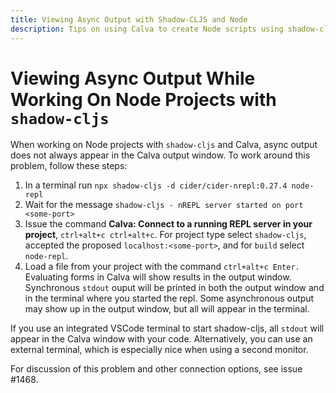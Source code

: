 ```yaml
---
title: Viewing Async Output with Shadow-CLJS and Node
description: Tips on using Calva to create Node scripts using shadow-cljs
---
```


# Viewing Async Output While Working On Node Projects with `shadow-cljs`

When working on Node projects with `shadow-cljs` and Calva, async output does not always appear in the Calva output window. To work around this problem, follow these steps:

1. In a terminal run `npx shadow-cljs -d cider/cider-nrepl:0.27.4 node-repl`
2. Wait for the message `shadow-cljs - nREPL server started on port <some-port>`
3. Issue the command **Calva: Connect to a running REPL server in your project**, `ctrl+alt+c ctrl+alt+c`. For project type select `shadow-cljs`, accepted the proposed `localhost:<some-port>`, and for `build` select `node-repl`.
4. Load a file from your project with the command `ctrl+alt+c Enter.` Evaluating forms in Calva will show results in the output window. Synchronous `stdout` ouput will be printed in both the output window and in the terminal where you started the repl. Some asynchronous output may show up in the output window, but all will appear in the terminal.

If you use an integrated VSCode terminal to start shadow-cljs, all `stdout` will appear in the Calva window with your code. Alternatively, you can use an external terminal, which is especially nice when using a second monitor.

For discussion of this problem and other connection options, see issue #1468.
